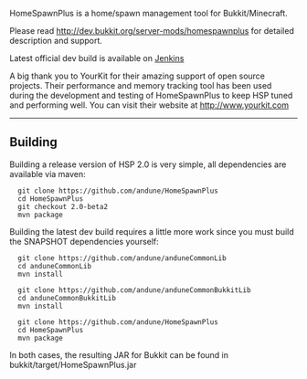 HomeSpawnPlus is a home/spawn management tool for Bukkit/Minecraft.

Please read http://dev.bukkit.org/server-mods/homespawnplus for detailed description and support.

Latest official dev build is available on [Jenkins](http://andune.com/jenkins/job/HomeSpawnPlus/)

A big thank you to YourKit for their amazing support of open source projects. Their performance and memory tracking tool has been used during the development and testing of HomeSpawnPlus to keep HSP tuned and performing well. You can visit their website at http://www.yourkit.com

---
Building
---
Building a release version of HSP 2.0 is very simple, all dependencies are available via maven:

```
  git clone https://github.com/andune/HomeSpawnPlus
  cd HomeSpawnPlus
  git checkout 2.0-beta2
  mvn package
````

Building the latest dev build requires a little more work since you must build the SNAPSHOT dependencies yourself:

```
  git clone https://github.com/andune/anduneCommonLib
  cd anduneCommonLib
  mvn install

  git clone https://github.com/andune/anduneCommonBukkitLib
  cd anduneCommonBukkitLib
  mvn install

  git clone https://github.com/andune/HomeSpawnPlus
  cd HomeSpawnPlus
  mvn package
```

In both cases, the resulting JAR for Bukkit can be found in bukkit/target/HomeSpawnPlus.jar
